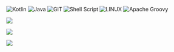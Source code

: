 ![Kotlin](https://img.shields.io/badge/kotlin-%237F52FF.svg?style=for-the-badge&logo=kotlin&logoColor=white) ![Java](https://img.shields.io/badge/java-%23ED8B00.svg?style=for-the-badge&logo=openjdk&logoColor=white) ![GIT](https://img.shields.io/badge/Git-fc6d26?style=for-the-badge&logo=git&logoColor=white) ![Shell Script](https://img.shields.io/badge/shell_script-%23121011.svg?style=for-the-badge&logo=gnu-bash&logoColor=white) ![LINUX](https://img.shields.io/badge/Linux-FCC624?style=for-the-badge&logo=linux&logoColor=black) ![Apache Groovy](https://img.shields.io/badge/Apache%20Groovy-4298B8.svg?style=for-the-badge&logo=Apache+Groovy&logoColor=white) 

![](https://github-readme-stats.vercel.app/api?username=cna-mhmdi&theme=dark&hide_border=false&include_all_commits=false&count_private=false)<br/>

![](https://github-readme-stats.vercel.app/api/top-langs/?username=cna-mhmdi&theme=dark&hide_border=false&include_all_commits=false&count_private=false&layout=compact)

[![](https://visitcount.itsvg.in/api?id=cna-mhmdi&icon=0&color=0)](https://visitcount.itsvg.in)
